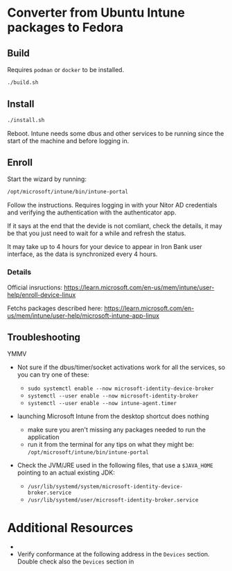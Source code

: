 # Converter from Ubuntu Intune packages to Fedora

## Build

Requires `podman` or `docker` to be installed.

```bash
./build.sh
```

## Install

```bash
./install.sh
```

Reboot. Intune needs some dbus and other services to be running since the start of the machine and before logging in.

## Enroll

Start the wizard by running:

```bash
/opt/microsoft/intune/bin/intune-portal
```

Follow the instructions. Requires logging in with your Nitor AD credentials and verifying the authentication with the authenticator app.

If it says at the end that the devide is not comliant, check the details, it may be that you just need to wait for a while and refresh the status.

It may take up to 4 hours for your device to appear in Iron Bank user interface, as the data is synchronized every 4 hours.

### Details

Official insructions: <https://learn.microsoft.com/en-us/mem/intune/user-help/enroll-device-linux>

Fetchs packages described here: <https://learn.microsoft.com/en-us/mem/intune/user-help/microsoft-intune-app-linux>

## Troubleshooting

YMMV

* Not sure if the dbus/timer/socket activations work for all the services, so you can try one of these:
  * `sudo systemctl enable --now microsoft-identity-device-broker`
  * `systemctl --user enable --now microsoft-identity-broker`
  * `systemctl --user enable --now intune-agent.timer`

* launching Microsoft Intune from the desktop shortcut does nothing
  * make sure you aren't missing any packages needed to run the application
  * run it from the terminal for any tips on what they might be: `/opt/microsoft/intune/bin/intune-portal`
* Check the JVM/JRE used in the following files, that use a `$JAVA_HOME` pointing to an actual existing JDK:
  * `/usr/lib/systemd/system/microsoft-identity-device-broker.service` 
  * `/usr/lib/systemd/user/microsoft-identity-broker.service`
  

# Additional Resources
- [](https://github.com/recolic/microsoft-intune-archlinux/issues/8)
- Verify conformance at the following address [](https://entra.microsoft.com/) in the `Devices` section. Double check also the `Devices` section in [](https://myaccount.microsoft.com)
